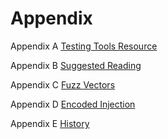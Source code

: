 # Appendix

Appendix A [Testing Tools Resource](A-Testing_Tools_Resource.md)

Appendix B [Suggested Reading](B-Suggested_Reading.md)

Appendix C [Fuzz Vectors](C-Fuzz_Vectors.md)

Appendix D [Encoded Injection](D-Encoded_Injection.md)

Appendix E [History](E-History.md)
